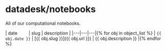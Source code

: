 # datadesk/notebooks

All of our computational notebooks.

| date &nbsp; &nbsp; &nbsp; &nbsp; | slug | description |
|---|---|---|{% for obj in object_list %}
|  `{{ obj.date }}` | [{{ obj.slug }}]({{ obj.url }}) | {{ obj.description }} |{% endfor %}
